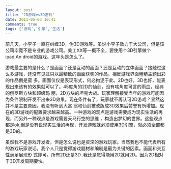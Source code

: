 ```yaml
---
layout: post
title: '2D游戏vs3D游戏'
date: 2011-05-03 10:41
comments: true
tags: ['游戏','引擎','生活']
---
```


前几天，小李子一直在纠缠3D，伪3D游戏等。虽说小李子效力于大公司，但是该公司毕竟不是专业的游戏公司。美工XX等一概不全，要使用个3D引擎做个ipad,An
droid的游戏。这年头是怎么了。

游戏最主要的是什么？是画面？还是互动的画面？还是互动的立体画面？接触过这么多游戏，还没有见过只以最精致的画面获奖的作品。相反游戏界面粗糙主题出彩的作品倒是蛮
多。画面仅仅是表现形式，何必拘泥于此。2D也好，3D也好，能表现出来该有的效果就可以了。45度角的2D的仙剑，没有啥角度可言的雨血，经典的俄罗斯方块和超级玛
丽，2D方块的坦克大战。玩家理解接受当年的游戏可能因为条件限制开发不出来3D效果。现在条件有了，玩家就不再认可2D游戏？显然这并不是主要原因。我没有听到大富
翁和仙剑被改版成3D效果后赞誉有所增加。现在的3D游戏的配置要求越来越高。一种游戏的观点是游戏需要成为现实生活的再现，而另外一种观点是游戏需要天马行空的思维
，构造出梦幻的世界。这些观点都是ok,但是没有说现实生活的再现，开发游戏就必须使用3D引擎，就必须全部都是3D的。

虽然我不是游戏开发者，但是怎么说也是资深的游戏玩家。当然我也不能代表所有的游戏玩家说话。我个人只是觉得游戏题材和编剧是最为关键的因素。画面和交互性满足展现形
式即可。所有2D还是3D..我还是觉得能用2D就用2D。因为2D相对于3D开发周期要快。

